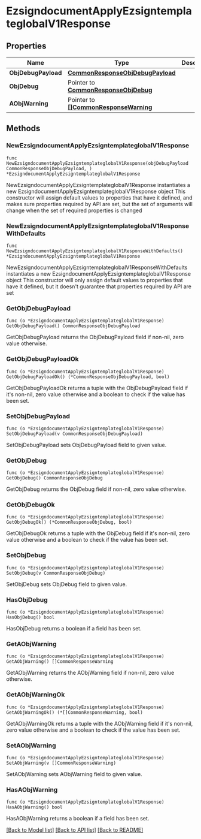 # EzsigndocumentApplyEzsigntemplateglobalV1Response

## Properties

Name | Type | Description | Notes
------------ | ------------- | ------------- | -------------
**ObjDebugPayload** | [**CommonResponseObjDebugPayload**](CommonResponseObjDebugPayload.md) |  | 
**ObjDebug** | Pointer to [**CommonResponseObjDebug**](CommonResponseObjDebug.md) |  | [optional] 
**AObjWarning** | Pointer to [**[]CommonResponseWarning**](CommonResponseWarning.md) |  | [optional] 

## Methods

### NewEzsigndocumentApplyEzsigntemplateglobalV1Response

`func NewEzsigndocumentApplyEzsigntemplateglobalV1Response(objDebugPayload CommonResponseObjDebugPayload, ) *EzsigndocumentApplyEzsigntemplateglobalV1Response`

NewEzsigndocumentApplyEzsigntemplateglobalV1Response instantiates a new EzsigndocumentApplyEzsigntemplateglobalV1Response object
This constructor will assign default values to properties that have it defined,
and makes sure properties required by API are set, but the set of arguments
will change when the set of required properties is changed

### NewEzsigndocumentApplyEzsigntemplateglobalV1ResponseWithDefaults

`func NewEzsigndocumentApplyEzsigntemplateglobalV1ResponseWithDefaults() *EzsigndocumentApplyEzsigntemplateglobalV1Response`

NewEzsigndocumentApplyEzsigntemplateglobalV1ResponseWithDefaults instantiates a new EzsigndocumentApplyEzsigntemplateglobalV1Response object
This constructor will only assign default values to properties that have it defined,
but it doesn't guarantee that properties required by API are set

### GetObjDebugPayload

`func (o *EzsigndocumentApplyEzsigntemplateglobalV1Response) GetObjDebugPayload() CommonResponseObjDebugPayload`

GetObjDebugPayload returns the ObjDebugPayload field if non-nil, zero value otherwise.

### GetObjDebugPayloadOk

`func (o *EzsigndocumentApplyEzsigntemplateglobalV1Response) GetObjDebugPayloadOk() (*CommonResponseObjDebugPayload, bool)`

GetObjDebugPayloadOk returns a tuple with the ObjDebugPayload field if it's non-nil, zero value otherwise
and a boolean to check if the value has been set.

### SetObjDebugPayload

`func (o *EzsigndocumentApplyEzsigntemplateglobalV1Response) SetObjDebugPayload(v CommonResponseObjDebugPayload)`

SetObjDebugPayload sets ObjDebugPayload field to given value.


### GetObjDebug

`func (o *EzsigndocumentApplyEzsigntemplateglobalV1Response) GetObjDebug() CommonResponseObjDebug`

GetObjDebug returns the ObjDebug field if non-nil, zero value otherwise.

### GetObjDebugOk

`func (o *EzsigndocumentApplyEzsigntemplateglobalV1Response) GetObjDebugOk() (*CommonResponseObjDebug, bool)`

GetObjDebugOk returns a tuple with the ObjDebug field if it's non-nil, zero value otherwise
and a boolean to check if the value has been set.

### SetObjDebug

`func (o *EzsigndocumentApplyEzsigntemplateglobalV1Response) SetObjDebug(v CommonResponseObjDebug)`

SetObjDebug sets ObjDebug field to given value.

### HasObjDebug

`func (o *EzsigndocumentApplyEzsigntemplateglobalV1Response) HasObjDebug() bool`

HasObjDebug returns a boolean if a field has been set.

### GetAObjWarning

`func (o *EzsigndocumentApplyEzsigntemplateglobalV1Response) GetAObjWarning() []CommonResponseWarning`

GetAObjWarning returns the AObjWarning field if non-nil, zero value otherwise.

### GetAObjWarningOk

`func (o *EzsigndocumentApplyEzsigntemplateglobalV1Response) GetAObjWarningOk() (*[]CommonResponseWarning, bool)`

GetAObjWarningOk returns a tuple with the AObjWarning field if it's non-nil, zero value otherwise
and a boolean to check if the value has been set.

### SetAObjWarning

`func (o *EzsigndocumentApplyEzsigntemplateglobalV1Response) SetAObjWarning(v []CommonResponseWarning)`

SetAObjWarning sets AObjWarning field to given value.

### HasAObjWarning

`func (o *EzsigndocumentApplyEzsigntemplateglobalV1Response) HasAObjWarning() bool`

HasAObjWarning returns a boolean if a field has been set.


[[Back to Model list]](../README.md#documentation-for-models) [[Back to API list]](../README.md#documentation-for-api-endpoints) [[Back to README]](../README.md)


